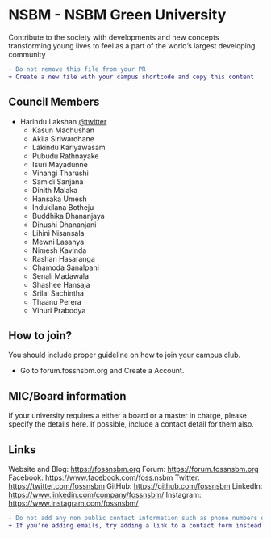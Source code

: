 # NSBM - NSBM Green University

Contribute to the society with developments and new concepts transforming young lives to feel as a part of the world’s largest developing community
```diff
- Do not remove this file from your PR
+ Create a new file with your campus shortcode and copy this content
```

## Council Members

* Harindu Lakshan [@twitter](https://twitter.com/HarinduLakshan1)  
  - Kasun Madhushan
  - Akila Siriwardhane
  - Lakindu Kariyawasam
  - Pubudu Rathnayake
  - Isuri Mayadunne
  - Vihangi Tharushi
  - Samidi Sanjana
  - Dinith Malaka
  - Hansaka Umesh
  - Indukilana Botheju
  - Buddhika Dhananjaya
  - Dinushi Dhananjani
  - Lihini Nisansala
  - Mewni Lasanya
  - Nimesh Kavinda
  - Rashan Hasaranga
  - Chamoda Sanalpani
  - Senali Madawala
  - Shashee Hansaja
  - Srilal Sachintha
  - Thaanu Perera
  - Vinuri Prabodya


## How to join?

You should include proper guideline on how to join your campus club.

- Go to forum.fossnsbm.org and Create a Account.

## MIC/Board information

If your university requires a either a board or a master in charge, please specify the details here. If possible, include a contact detail for them also.

## Links

Website and Blog: https://fossnsbm.org
Forum: https://forum.fossnsbm.org
Facebook: https://www.facebook.com/foss.nsbm
Twitter: https://twitter.com/fossnsbm
GitHub: https://github.com/fossnsbm
LinkedIn: https://www.linkedin.com/company/fossnsbm/
Instagram: https://www.instagram.com/fossnsbm/

```diff
- Do not add any non public contact information such as phone numbers or emails. 
+ If you're adding emails, try adding a link to a contact form instead
```
